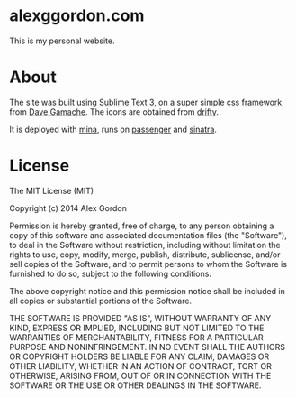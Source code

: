 alexggordon.com
===============

This is my personal website. 


About
===============
The site was built using [Sublime Text 3](http://www.sublimetext.com/3), on a super simple [css framework](http://getskeleton.com/) from [Dave Gamache](http://davegamache.com/). The icons are obtained from [drifty](drifty.com).

It is deployed with [mina](http://nadarei.co/mina/), runs on [passenger](https://www.phusionpassenger.com/) and [sinatra](http://www.sinatrarb.com/).


License
===============
The MIT License (MIT)

Copyright (c) 2014 Alex Gordon

Permission is hereby granted, free of charge, to any person obtaining a copy
of this software and associated documentation files (the "Software"), to deal
in the Software without restriction, including without limitation the rights
to use, copy, modify, merge, publish, distribute, sublicense, and/or sell
copies of the Software, and to permit persons to whom the Software is
furnished to do so, subject to the following conditions:

The above copyright notice and this permission notice shall be included in all
copies or substantial portions of the Software.

THE SOFTWARE IS PROVIDED "AS IS", WITHOUT WARRANTY OF ANY KIND, EXPRESS OR
IMPLIED, INCLUDING BUT NOT LIMITED TO THE WARRANTIES OF MERCHANTABILITY,
FITNESS FOR A PARTICULAR PURPOSE AND NONINFRINGEMENT. IN NO EVENT SHALL THE
AUTHORS OR COPYRIGHT HOLDERS BE LIABLE FOR ANY CLAIM, DAMAGES OR OTHER
LIABILITY, WHETHER IN AN ACTION OF CONTRACT, TORT OR OTHERWISE, ARISING FROM,
OUT OF OR IN CONNECTION WITH THE SOFTWARE OR THE USE OR OTHER DEALINGS IN THE
SOFTWARE.
